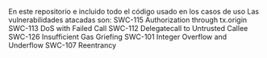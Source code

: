 En este repositorio e incluido todo el código usado en los casos de uso 
Las vulnerabilidades atacadas son:
SWC-115 	Authorization through tx.origin 
SWC-113 	DoS with Failed Call
SWC-112   Delegatecall to Untrusted Callee
SWC-126   Insufficient Gas Griefing
SWC-101 	Integer Overflow and Underflow 
SWC-107 	Reentrancy 
